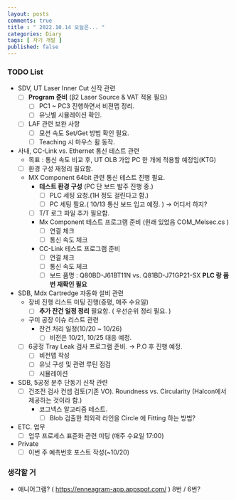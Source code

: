```yaml
---
layout: posts
comments: true
title : " 2022.10.14 오늘은... "
categories: Diary
tags: [ 자기 개발 ]
published: false
---
```


### TODO List
- SDV, UT Laser Inner Cut 신작 관련
   - [ ] **Program 준비** (β2 Laser Source & VAT 적용 필요)
      - [ ] PC1 ~ PC3 진행하면서 비젼맵 정리.
      - [ ] 유닛별 시뮬레이션 확인.
   - [ ] LAF 관련 보완 사항
      - [ ] 모션 속도 Set/Get 방법 확인 필요.
      - [ ] Teaching 시 마우스 휠 동작.

- 사내, CC-Link vs. Ethernet 통신 테스트 관련
   - 목표 : 통신 속도 비교 후, UT OLB 가압 PC 한 개에 적용할 예정임(KTG)
   - [ ] 환경 구성 재정리 필요함.
   - MX Component 64bit 관련 통신 테스트 진행 필요.
      - **테스트 환경 구성** (PC 단 보드 발주 진행 중.)
         - [ ] PLC 세팅 요청.(1H 정도 걸린다고 함.)
         - [ ] PC 세팅 필요.( 10/13 통신 보드 입고 예정. ) → 어디서 하지?
      - [ ] T/T 로그 파일 추가 필요함.
      - Mx Component 테스트 프로그램 준비 (원래 있었음 COM_Melsec.cs )
         - [ ] 연결 체크
         - [ ] 통신 속도 체크
      - CC-Link 테스트 프로그램 준비
         - [ ] 연결 체크
         - [ ] 통신 속도 체크
         - [ ] 보드 품명 : Q80BD-J61BT11N vs. Q81BD-J71GP21-SX **PLC 랑 품번 재확인 필요**

- SDB, Mdx Cartredge 자동화 설비 관련
   - 장비 진행 리스트 미팅 진행(증평, 매주 수요일)
      - [ ] **추가 잔건 일정 정리** 필요함. ( 우선순위 정리 필요. )
   - 구미 공장 이슈 리스트 관련
      - 잔건 처리 일정(10/20 ~ 10/26)
         - [ ] 비전은 10/21, 10/25 대응 예정.
   - [ ] 6공정 Tray Leak 검사 프로그램 준비. → P.O 후 진행 예정.
      - [ ] 비전맵 작성
      - [ ] 유닛 구성 및 관련 루틴 점검
      - [ ] 시뮬레이션

- SDB, 5공정 분주 단동기 신작 관련
   - [ ] 건조전 검사 컨셉 검토(기존 VO). Roundness vs. Circularity (Halcon에서 제공하는 것이라 함.)
      - 코그넥스 알고리즘 테스트. 
         - [ ] Blob 검출한 최외곽 라인을 Circle 에 Fitting 하는 방법?

- ETC. 업무
   - [ ] 업무 프로세스 표준화 관련 미팅 (매주 수요일 17:00)

- Private
   - [ ] 이번 주 예측번호 포스트 작성(~10/20)

### 생각할 거

- 애니어그램? ( https://enneagram-app.appspot.com/ ) 8번 / 6번?



